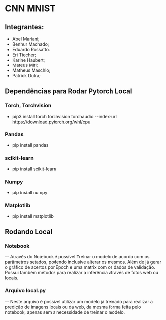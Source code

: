 # CNN MNIST

## Integrantes:
* Abel Mariani;
* Benhur Machado;
* Eduardo Rossatto.
* Eri Tiecher;
* Karine Haubert;
* Mateus Miri;
* Matheus Maschio;
* Patrick Dutra;


## Dependências para Rodar Pytorch Local

### Torch, Torchvision
* pip3 install torch torchvision torchaudio --index-url https://download.pytorch.org/whl/cpu

### Pandas
* pip install pandas

### scikit-learn
* pip install scikit-learn

### Numpy
* pip install numpy

### Matplotlib
* pip install matplotlib

## Rodando Local

### Notebook
-- Através do Notebook é possível Treinar o modelo de acordo com os parâmetros setados, podendo inclusive alterar os mesmos. Além de já gerar o gráfico de acertos por Epoch e uma matrix com os dados de validação. Possui também métodos para realizar a inferência através de fotos web ou locais.

### Arquivo local.py
-- Neste arquivo é possível utilizar um modelo já treinado para realizar a predição de imagens locais ou da web, da mesma forma feita pelo notebook, apenas sem a necessidade de treinar o modelo.
